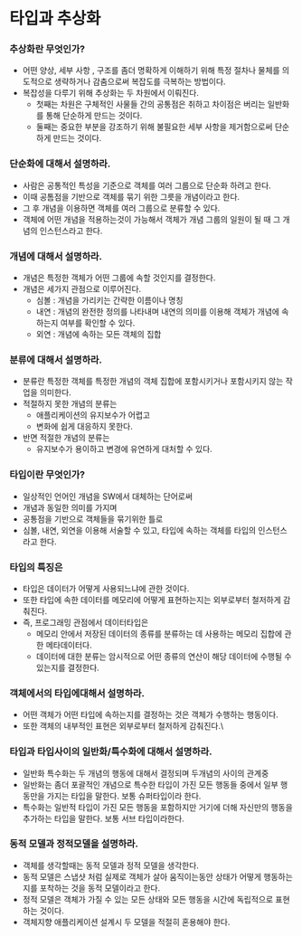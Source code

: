 # 타입과 추상화

### 추상화란 무엇인가?

- 어떤 양상, 세부 사항 , 구조를 좀더 명확하게 이해하기 위해 특정 절차나 물체를 의도적으로 생략하거나 감춤으로써 복잡도를 극복하는 방법이다.
- 복잡성을 다루기 위해 추상화는 두 차원에서 이뤄진다.
    - 첫째는 차원은 구체적인 사물들 간의 공통점은 취하고 차이점은 버리는 일반화를 통해 단순하게 만드는 것이다.
    - 둘째는 중요한 부분을 강조하기 위해 불필요한 세부 사항을 제거함으로써 단순하게 만드는 것이다.

### 단순화에 대해서 설명하라.

- 사람은 공통적인 특성을 기준으로 객체를 여러 그룹으로 단순화 하려고 한다.
- 이때 공톰점을 기반으로 객체를 묶기 위한 그릇을 개념이라고 한다.
- 그 후 개념을 이용하면 객체를 여러 그룹으로 분류할 수 있다.
- 객체에 어떤 개념을 적용하는것이 가능해서 객체가 개념 그룹의 일원이 될 때 그 개념의 인스턴스라고 한다.

### 개념에 대해서 설명하라.

- 개념은 특정한 객체가 어떤 그룹에 속할 것인지를 결정한다.
- 개념은 세가지 관점으로 이루어진다.
    - 심볼 : 개념을 가리키는 간략한 이름이나 명칭
    - 내연 : 개념의 완전한 정의를 나타내며 내연의 의미를 이용해 객체가 개념에 속하는지 여부를 확인할 수 있다.
    - 외연 : 개념에 속하는 모든 객체의 집합

### 분류에 대해서 설명하라.

- 분류란 특정한 객체를 특정한 개념의 객체 집합에 포함시키거나 포함시키지 않는 작업을 의미한다.
- 적절하지 못한 개념의 분류는
    - 애플리케이션의 유지보수가 어렵고
    - 변화에 쉽게 대응하지 못한다.
- 반면 적절한 개념의 분류는
    - 유지보수가 용이하고 변경에 유연하게 대처할 수 있다.

### 타입이란 무엇인가?

- 일상적인 언어인 개념을 SW에서 대체하는 단어로써
- 개념과 동일한 의미를 가지며
- 공통점을 기반으로 객체들을 묶기위한 틀로
- 심볼, 내연, 외연을 이용해 서술할 수 있고, 타입에 속하는 객체를 타입의 인스턴스라고 한다.

### 타입의 특징은

- 타입은 데이터가 어떻게 사용되느냐에 관한 것이다.
- 또한 타입에 속한 데이터를 메모리에 어떻게 표현하는지는 외부로부터 철저하게 감춰진다.
- 즉, 프로그래밍 관점에서 데이터타입은
    - 메모리 안에서 저장된 데이터의 종류를 분류하는 데 사용하는 메모리 집합에 관한 메타데이터다.
    - 데이터에 대한 분류는 암시적으로 어떤 종류의 연산이 해당 데이터에 수행될 수 있는지를 결정한다.

### 객체에서의 타입에대해서 설명하라.

- 어떤 객체가 어떤 타입에 속하는지를 결정하는 것은 객체가 수행하는 행동이다.
- 또한 객체의 내부적인 표현은 외부로부터 철저하게 감춰진다.\

### 타입과 타입사이의 일반화/특수화에 대해서 설명하라.

- 일반화 특수화는 두 개념의 행동에 대해서 결정되며 두개념의 사이의 관계중
- 일반화는 좀더 포괄적인 개념으로 특수한 타입이 가진 모든 행동들 중에서 일부 행동만을 가지는 타입을 말한다. 보통 슈퍼타입이라 한다.
- 특수화는 일반적 타입이  가진 모든 행동을 포함하지만 거기에 더해 자신만의 행동을 추가하는 타입을 말한다. 보통 서브 타입이라한다.

### 동적 모델과 정적모델을 설명하라.

- 객체를 생각할때는 동적 모델과 정적 모델을 생각한다.
- 동적 모델은 스냅샷  처럼 실제로 객체가 살아 움직이는동안 상태가 어떻게 행동하는지를 포착하는 것을 동적 모델이라고 한다.
- 정적 모델은 객체가 가질 수 있는 모든 상태와 모든 행동을 시간에 독립적으로 표현하는 것이다.
- 객체지향 애플리케이션 설계시 두 모델을 적절히 혼용해야 한다.
